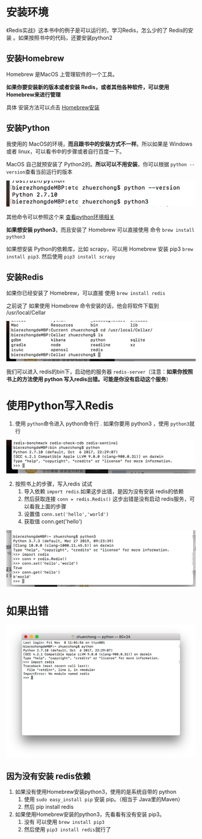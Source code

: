 # 安装环境

《Redis实战》这本书中的例子是可以运行的，学习Redis，怎么少的了 Redis的安装 。如果按照书中的代码，还要安装python2



## 安装Homebrew

Homebrew 是MacOS 上管理软件的一个工具。

**如果你要安装新的版本或者安装 Redis，或者其他各种软件，可以使用 Homebrew来进行管理**

具体 安装方法可以点击  [Homebrew安装](https://segmentfault.com/a/1190000018360813)

## 安装Python

我使用的 MacOS的环境，**而且跟书中的安装方式不一样**。所以如果是 Windows 或者 linux，可以看书中的步骤或者自行百度一下。

MacOS 自己就预安装了 Python2的。**所以可以不用安装**，你可以根据 `python --version`查看当前运行的版本

![](img/Xnip2019-11-17_10-33-21.jpg)

其他命令可以参照这个来 [查看python环境相关](https://blog.csdn.net/BTUJACK/article/details/83856274)



**如果想安装 python3**，而且安装了 Homebrew 可以直接使用 命令 `brew install python3`

如果想安装 Python的依赖库，比如 scrapy，可以用 Homebrew 安装 pip3 `brew install pip3`. 然后使用 `pip3 install scrapy`



## 安装Redis

如果你已经安装了 Homebrew，可以直接 使用  `brew install redis`

之前说了 如果使用 Homebrew 命令安装的话，他会将软件下载到 /usr/local/Cellar

![](img/Xnip2019-11-17_10-52-02.jpg)

我们可以进入 redis的bin下，启动他的服务器 `redis-server`（注意：**如果你按照书上的方法使用 python 写入redis出错。可能是你没有启动这个服务**）



# 使用Python写入Redis

1. 使用 `python`命令进入 python命令行 . 如果你要用 python3 ，使用 `python3`就行

![](img/Xnip2019-11-17_10-59-23.jpg)

2. 按照书上的步骤，写入redis 试试
   1. 导入依赖 `import redis`.如果这步出错，是因为没有安装 redis的依赖
   2. 然后获取连接 `conn = redis.Redis()` 这步出错是没有启动 redis服务，可以看我上面的步骤
   3. 设置值 `conn.set('hello','world')`
   4. 获取值 conn.get('hello')

![](img/Xnip2019-11-17_11-37-07.jpg)

# 如果出错

![](img/Xnip2019-11-17_11-03-57.jpg)

## 因为没有安装 redis依赖

1. 如果没有使用Homebrew安装python3，使用的是系统自带的 python
   1. 使用 `sudo easy_install pip` 安装 pip。（相当于 Java里的Maven）
   2. 然后 pip install redis
2. 如果使用Homebrew安装的python3，先看看有没有安装 pip3。
   1. 没有 可以使用 `brew install pip3`
   2. 然后使用 `pip3 install redis`就行了 